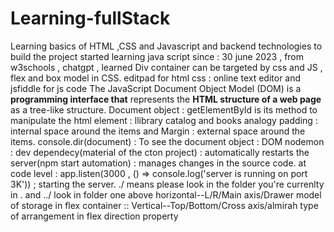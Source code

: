 # Learning-fullStack
Learning basics of HTML ,CSS and Javascript and backend technologies to build the project
started learning java script since : 30 june 2023 , from w3schools , chatgpt , learned Div container can be targeted by css and JS , flex and box model in CSS.
editpad for html css : online text editor and jsfiddle for js code
The JavaScript Document Object Model (DOM) is a **programming interface that** represents the **HTML structure of a web page** as a tree-like structure. Document object : getElementById is its method to manipulate the html element : llibrary catalog and books analogy
padding : internal space around the items and Margin : external space around the items.
console.dir(document) : To see the document object : DOM
nodemon : dev dependecy(material of the cton project) : automatically restarts the server(npm start automation) : manages changes in the source code. at code level : app.listen(3000 , () => console.log('server is running on port 3K')) ; starting the server.
./ means please look in the folder you're currenlty in . and ../ look in folder one above
horizontal--L/R/Main axis/Drawer model of storage in flex container :: Vertical--Top/Bottom/Cross axis/almirah type of arrangement in flex direction property
